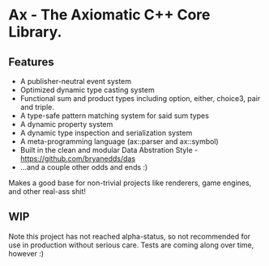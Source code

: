 Ax - The Axiomatic C++ Core Library.
===

Features
---

- A publisher-neutral event system
- Optimized dynamic type casting system
- Functional sum and product types including option, either, choice3, pair and triple.
- A type-safe pattern matching system for said sum types
- A dynamic property system
- A dynamic type inspection and serialization system
- A meta-programming language (ax::parser and ax::symbol)
- Built in the clean and modular Data Abstration Style - https://github.com/bryanedds/das
- ...and a couple other odds and ends :)

Makes a good base for non-trivial projects like renderers, game engines, and other real-ass shit!

WIP
---
Note this project has not reached alpha-status, so not recommended for use in production without serious care. Tests are coming along over time, however :)
